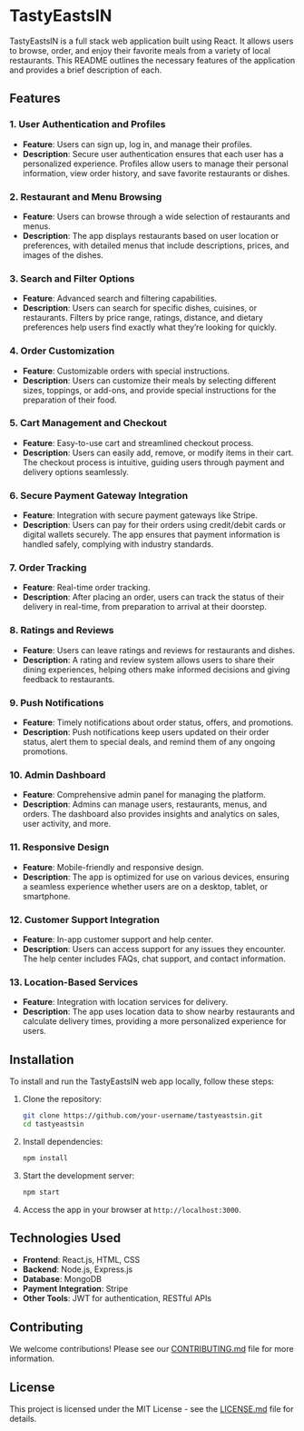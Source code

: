 # TastyEastsIN

TastyEastsIN is a full stack web application built using React. It allows users to browse, order, and enjoy their favorite meals from a variety of local restaurants. This README outlines the necessary features of the application and provides a brief description of each.

## Features

### 1. User Authentication and Profiles
- **Feature**: Users can sign up, log in, and manage their profiles.
- **Description**: Secure user authentication ensures that each user has a personalized experience. Profiles allow users to manage their personal information, view order history, and save favorite restaurants or dishes.

### 2. Restaurant and Menu Browsing
- **Feature**: Users can browse through a wide selection of restaurants and menus.
- **Description**: The app displays restaurants based on user location or preferences, with detailed menus that include descriptions, prices, and images of the dishes.

### 3. Search and Filter Options
- **Feature**: Advanced search and filtering capabilities.
- **Description**: Users can search for specific dishes, cuisines, or restaurants. Filters by price range, ratings, distance, and dietary preferences help users find exactly what they’re looking for quickly.

### 4. Order Customization
- **Feature**: Customizable orders with special instructions.
- **Description**: Users can customize their meals by selecting different sizes, toppings, or add-ons, and provide special instructions for the preparation of their food.

### 5. Cart Management and Checkout
- **Feature**: Easy-to-use cart and streamlined checkout process.
- **Description**: Users can easily add, remove, or modify items in their cart. The checkout process is intuitive, guiding users through payment and delivery options seamlessly.

### 6. Secure Payment Gateway Integration
- **Feature**: Integration with secure payment gateways like Stripe.
- **Description**: Users can pay for their orders using credit/debit cards or digital wallets securely. The app ensures that payment information is handled safely, complying with industry standards.

### 7. Order Tracking
- **Feature**: Real-time order tracking.
- **Description**: After placing an order, users can track the status of their delivery in real-time, from preparation to arrival at their doorstep.

### 8. Ratings and Reviews
- **Feature**: Users can leave ratings and reviews for restaurants and dishes.
- **Description**: A rating and review system allows users to share their dining experiences, helping others make informed decisions and giving feedback to restaurants.

### 9. Push Notifications
- **Feature**: Timely notifications about order status, offers, and promotions.
- **Description**: Push notifications keep users updated on their order status, alert them to special deals, and remind them of any ongoing promotions.

### 10. Admin Dashboard
- **Feature**: Comprehensive admin panel for managing the platform.
- **Description**: Admins can manage users, restaurants, menus, and orders. The dashboard also provides insights and analytics on sales, user activity, and more.

### 11. Responsive Design
- **Feature**: Mobile-friendly and responsive design.
- **Description**: The app is optimized for use on various devices, ensuring a seamless experience whether users are on a desktop, tablet, or smartphone.

### 12. Customer Support Integration
- **Feature**: In-app customer support and help center.
- **Description**: Users can access support for any issues they encounter. The help center includes FAQs, chat support, and contact information.

### 13. Location-Based Services
- **Feature**: Integration with location services for delivery.
- **Description**: The app uses location data to show nearby restaurants and calculate delivery times, providing a more personalized experience for users.

## Installation

To install and run the TastyEastsIN web app locally, follow these steps:

1. Clone the repository:
    ```bash
    git clone https://github.com/your-username/tastyeastsin.git
    cd tastyeastsin
    ```

2. Install dependencies:
    ```bash
    npm install
    ```

3. Start the development server:
    ```bash
    npm start
    ```

4. Access the app in your browser at `http://localhost:3000`.

## Technologies Used

- **Frontend**: React.js, HTML, CSS
- **Backend**: Node.js, Express.js
- **Database**: MongoDB
- **Payment Integration**: Stripe
- **Other Tools**: JWT for authentication, RESTful APIs

## Contributing

We welcome contributions! Please see our [CONTRIBUTING.md](CONTRIBUTING.md) file for more information.

## License

This project is licensed under the MIT License - see the [LICENSE.md](LICENSE.md) file for details.
